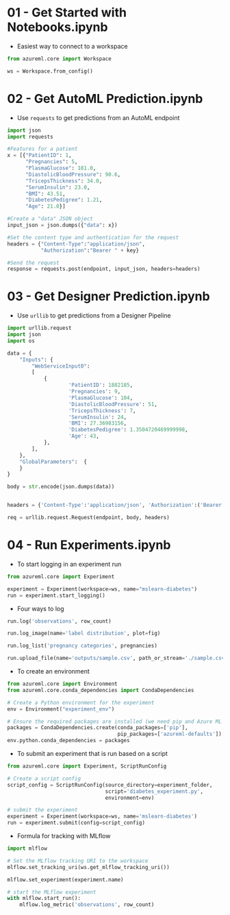 # 01 - Get Started with Notebooks.ipynb

- Easiest way to connect to a workspace
```python
from azureml.core import Workspace

ws = Workspace.from_config()
```

# 02 - Get AutoML Prediction.ipynb

- Use `requests` to get predictions from an AutoML endpoint
```python
import json
import requests

#Features for a patient
x = [{"PatientID": 1,
      "Pregnancies": 5,
      "PlasmaGlucose": 181.0,
      "DiastolicBloodPressure": 90.6,
      "TricepsThickness": 34.0,
      "SerumInsulin": 23.0,
      "BMI": 43.51,
      "DiabetesPedigree": 1.21,
      "Age": 21.0}]

#Create a "data" JSON object
input_json = json.dumps({"data": x})

#Set the content type and authentication for the request
headers = {"Content-Type":"application/json",
           "Authorization":"Bearer " + key}

#Send the request
response = requests.post(endpoint, input_json, headers=headers)
```

# 03 - Get Designer Prediction.ipynb
- Use `urllib` to get predictions from a Designer Pipeline
```python
import urllib.request
import json
import os

data = {
    "Inputs": {
        "WebServiceInput0":
        [
            {
                    'PatientID': 1882185,
                    'Pregnancies': 9,
                    'PlasmaGlucose': 104,
                    'DiastolicBloodPressure': 51,
                    'TricepsThickness': 7,
                    'SerumInsulin': 24,
                    'BMI': 27.36983156,
                    'DiabetesPedigree': 1.3504720469999998,
                    'Age': 43,
            },
        ],
    },
    "GlobalParameters":  {
    }
}

body = str.encode(json.dumps(data))


headers = {'Content-Type':'application/json', 'Authorization':('Bearer '+ key)}

req = urllib.request.Request(endpoint, body, headers)
```

# 04 - Run Experiments.ipynb
- To start logging in an experiment run
```python
from azureml.core import Experiment

experiment = Experiment(workspace=ws, name="mslearn-diabetes")
run = experiment.start_logging()
```

- Four ways to log
```python
run.log('observations', row_count)

run.log_image(name='label distribution', plot=fig)

run.log_list('pregnancy categories', pregnancies)

run.upload_file(name='outputs/sample.csv', path_or_stream='./sample.csv')
```

- To create an environment
```python
from azureml.core import Environment
from azureml.core.conda_dependencies import CondaDependencies

# Create a Python environment for the experiment
env = Environment("experiment_env")

# Ensure the required packages are installed (we need pip and Azure ML defaults)
packages = CondaDependencies.create(conda_packages=['pip'],
                                    pip_packages=['azureml-defaults'])
env.python.conda_dependencies = packages
```

- To submit an experiment that is run based on a script
```python
from azureml.core import Experiment, ScriptRunConfig

# Create a script config
script_config = ScriptRunConfig(source_directory=experiment_folder,
                                script='diabetes_experiment.py',
                                environment=env) 

# submit the experiment
experiment = Experiment(workspace=ws, name='mslearn-diabetes')
run = experiment.submit(config=script_config)
```

- Formula for tracking with MLflow
```python
import mlflow

# Set the MLflow tracking URI to the workspace
mlflow.set_tracking_uri(ws.get_mlflow_tracking_uri())

mlflow.set_experiment(experiment.name)

# start the MLflow experiment
with mlflow.start_run():
    mlflow.log_metric('observations', row_count)
```

